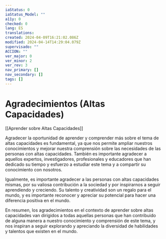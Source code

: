 ```yaml
---
iaStatus: 0
iaStatus_Model: ""
a11y: 0
checked: 0
lang: ES
translations: 
created: 2024-04-09T16:21:02.086Z
modified: 2024-04-14T14:29:04.079Z
supervisado: ""
ACCION: ""
ver_major: 0
ver_minor: 2
ver_rev: 3
nav_primary: []
nav_secondary: []
tags: []
---
```

# Agradecimientos (Altas Capacidades)

[[Aprender sobre Altas Capacidades]]

Agradecer la oportunidad de aprender y comprender más sobre el tema de altas capacidades es fundamental, ya que nos permite ampliar nuestros conocimientos y mejorar nuestra comprensión sobre las necesidades de las personas con altas capacidades. También es importante agradecer a aquellos expertos, investigadores, profesionales y educadores que han dedicado su tiempo y esfuerzo a estudiar este tema y a compartir su conocimiento con nosotros.

Igualmente, es importante agradecer a las personas con altas capacidades mismas, por su valiosa contribución a la sociedad y por inspirarnos a seguir aprendiendo y creciendo. Su talento y creatividad son un regalo para el mundo, y es importante reconocer y apreciar su potencial para hacer una diferencia positiva en el mundo.

En resumen, los agradecimientos en el contexto de aprender sobre altas capacidades van dirigidos a todas aquellas personas que han contribuido de alguna manera a nuestro conocimiento y comprensión de este tema, y nos inspiran a seguir explorando y apreciando la diversidad de habilidades y talentos que existen en el mundo.
